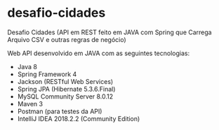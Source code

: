 # desafio-cidades

Desafio Cidades (API em REST feito em JAVA com Spring que Carrega Arquivo CSV e outras regras de negócio)

Web API desenvolvido em JAVA com as seguintes tecnologias:

* Java 8
* Spring Framework 4
* Jackson (RESTful Web Services)
* Spring JPA (Hibernate 5.3.6.Final)
* MySQL Community Server 8.0.12
* Maven 3
* Postman (para testes da API)
* IntelliJ IDEA 2018.2.2 (Community Edition)
